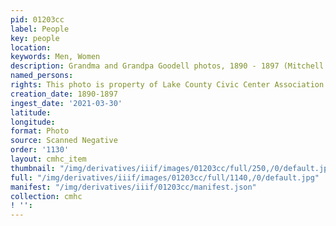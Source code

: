 ```yaml
---
pid: 01203cc
label: People
key: people
location: 
keywords: Men, Women
description: Grandma and Grandpa Goodell photos, 1890 - 1897 (Mitchell collection)
named_persons: 
rights: This photo is property of Lake County Civic Center Association.
creation_date: 1890-1897
ingest_date: '2021-03-30'
latitude: 
longitude: 
format: Photo
source: Scanned Negative
order: '1130'
layout: cmhc_item
thumbnail: "/img/derivatives/iiif/images/01203cc/full/250,/0/default.jpg"
full: "/img/derivatives/iiif/images/01203cc/full/1140,/0/default.jpg"
manifest: "/img/derivatives/iiif/01203cc/manifest.json"
collection: cmhc
! '': 
---
```

